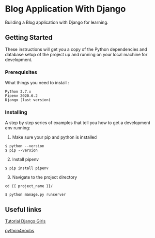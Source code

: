 # Blog Application With Django

Building a Blog application with Django for learning.

## Getting Started

These instructions will get you a copy of the Python dependencies and database setup of the project up and running on your local machine for development.

### Prerequisites

What things you need to install :

```
Python 3.7.x
Pipenv 2020.6.2
Django (last version)
```

### Installing

A step by step series of examples that tell you how to get a development env running:

1. Make sure your pip and python is installed
```
$ python --version
$ pip --version
```
2. Install pipenv
```
$ pip install pipenv
```

3. Navigate to the project directory
```
cd {{ project_name }}/
```
```
$ python manage.py runserver
```

## Useful links
[Tutorial Django Girls](https://tutorial.djangogirls.org/pt/)

[python4noobs](https://github.com/wendrewdevelop/python4noobs)



